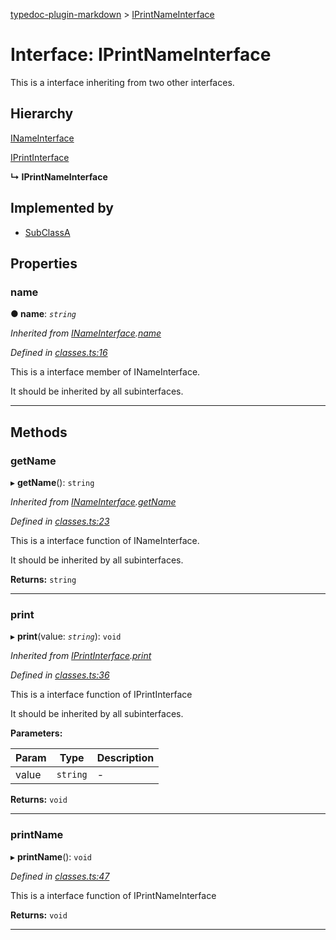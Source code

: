 [typedoc-plugin-markdown](../README.md) > [IPrintNameInterface](../interfaces/iprintnameinterface.md)

# Interface: IPrintNameInterface

This is a interface inheriting from two other interfaces.

## Hierarchy

 [INameInterface](inameinterface.md)

 [IPrintInterface](iprintinterface.md)

**↳ IPrintNameInterface**

## Implemented by

* [SubClassA](../classes/subclassa.md)

## Properties

###  name

**●  name**:  *`string`* 

*Inherited from [INameInterface](inameinterface.md).[name](inameinterface.md#markdown-header-name)*

*Defined in [classes.ts:16](https://bitbucket.org/owner/repository_name/src/master/src/classes.ts?fileviewer&amp;#x3D;file-view-default#classes.ts-16)*

This is a interface member of INameInterface.

It should be inherited by all subinterfaces.

___

## Methods

###  getName

▸ **getName**(): `string`

*Inherited from [INameInterface](inameinterface.md).[getName](inameinterface.md#markdown-header-getname)*

*Defined in [classes.ts:23](https://bitbucket.org/owner/repository_name/src/master/src/classes.ts?fileviewer&amp;#x3D;file-view-default#classes.ts-23)*

This is a interface function of INameInterface.

It should be inherited by all subinterfaces.

**Returns:** `string`

___

###  print

▸ **print**(value: *`string`*): `void`

*Inherited from [IPrintInterface](iprintinterface.md).[print](iprintinterface.md#markdown-header-print)*

*Defined in [classes.ts:36](https://bitbucket.org/owner/repository_name/src/master/src/classes.ts?fileviewer&amp;#x3D;file-view-default#classes.ts-36)*

This is a interface function of IPrintInterface

It should be inherited by all subinterfaces.

**Parameters:**

| Param | Type | Description |
| ------ | ------ | ------ |
| value | `string`   |  - |

**Returns:** `void`

___

###  printName

▸ **printName**(): `void`

*Defined in [classes.ts:47](https://bitbucket.org/owner/repository_name/src/master/src/classes.ts?fileviewer&amp;#x3D;file-view-default#classes.ts-47)*

This is a interface function of IPrintNameInterface

**Returns:** `void`

___


